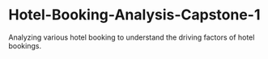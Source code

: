 # Hotel-Booking-Analysis-Capstone-1
Analyzing various hotel booking to understand the driving factors of hotel bookings.
